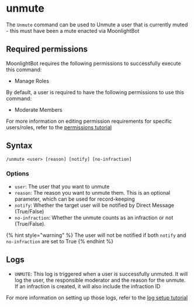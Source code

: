 # unmute

The `Unmute` command can be used to Unmute a user that is currently muted - this must have been a mute enacted via MoonlightBot

## Required permissions

MoonlightBot requires the following permissions to successfully execute this command:

* Manage Roles

By default, a user is required to have the following permissions to use this command:

* Moderate Members

For more information on editing permission requirements for specific users/roles, refer to the [permissions tutorial](/start-up/permission-tutorial.md)

## Syntax

```text
/unmute <user> [reason] [notify] [no-infraction]
```

### Options

* `user`: The user that you want to unmute
* `reason`: The reason you want to unmute them. This is an optional parameter, which can be used for record-keeping
* `notify`: Whether the target user will be notified by Direct Message (True/False)
* `no-infraction`: Whether the unmute counts as an infraction or not (True/False).

{% hint style="warning" %}
The user will not be notified if both `notify` and `no-infraction` are set to True
{% endhint %}

## Logs

* `UNMUTE`: This log is triggered when a user is successfully unmuted. It will log the user, the responsible moderator and the reason for the unmute. If an infraction is created, it will also include the infraction ID

For more information on setting up those logs, refer to the [log setup tutorial](/README.md#logging)
